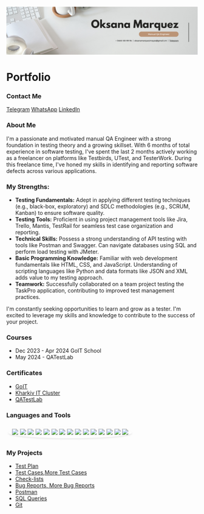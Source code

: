 [![Header](<https://github.com/OksanaMarquezMayas/OksanaMarquezMayas/blob/main/assets/White%20Minimalist%20Corporate%20Personal%20Profile%20LinkedIn%20Banner%20(1).png>)](<https://github.com/OksanaMarquezMayas/OksanaMarquezMayas/blob/main/assets/White%20Minimalist%20Corporate%20Personal%20Profile%20LinkedIn%20Banner%20(1).png>)

<h1>Portfolio</h1>

<h3>Contact Me</h3>
<div style="margin-right:20px; display:inline-block;">
    <a href="https://t.me/oksmar_ma">Telegram</a>
    <a href="https://wa.link/xp8801">WhatsApp</a>
    <a href="https://www.linkedin.com/in/oksana-marquezmayas-122a452a4/">LinkedIn</a>
</div>

<h3>About Me</h3>

<p>I'm a passionate and motivated manual QA Engineer with a strong foundation in testing theory and a growing skillset. With 6 months of total experience in software testing, I've spent the last 2 months actively working as a freelancer on platforms like Testbirds, UTest, and TesterWork. During this freelance time, I've honed my skills in identifying and reporting software defects across various applications.</p>

<h3>My Strengths:</h3>
<ul>
    <li><b>Testing Fundamentals:</b> Adept in applying different testing techniques (e.g., black-box, exploratory) and SDLC methodologies (e.g., SCRUM, Kanban) to ensure software quality.</li>
    <li><b>Testing Tools:</b> Proficient in using project management tools like Jira, Trello, Mantis, TestRail for seamless test case organization and reporting.</li>
    <li><b>Technical Skills:</b> Possess a strong understanding of API testing with tools like Postman and Swagger. Can navigate databases using SQL and perform load testing with JMeter.</li>
    <li><b>Basic Programming Knowledge:</b> Familiar with web development fundamentals like HTML, CSS, and JavaScript. Understanding of scripting languages like Python and data formats like JSON and XML adds value to my testing approach.</li>
    <li><b>Teamwork:</b> Successfully collaborated on a team project testing the TaskPro application, contributing to improved test management practices.</li>
</ul>

<p>I'm constantly seeking opportunities to learn and grow as a tester. I'm excited to leverage my skills and knowledge to contribute to the success of your project.</p>

<h3>Courses</h3>
<ul>
    <li>Dec 2023 - Apr 2024 GoIT School</li>
    <li>May 2024 - QATestLab</li>
</ul>

<h3>Certificates</h3>
<ul>
    <li><a href="https://drive.google.com/file/d/1I_q39Cz27kQWRBhvxfMHQKeDcL2dRTto/view?usp=sharing">GoIT</a></li>
    <li><a href="https://drive.google.com/file/d/1_qJK6ddaMyPzsj4cbzBhkVpUS1bcp71C/view?usp=sharing">Kharkiv IT Cluster</a></li>
    <li><a href="https://drive.google.com/file/d/1PAR8sYaKemW00WeAlTZq8BXXAtuoqKm8/view?usp=sharing">QATestLab</a></li>
</ul>

<h3>Languages and Tools</h3>
<p style="font-size:1.2em; padding:5px 10px; border-radius:50%; box-shadow:0 2px 4px rgba(0, 0, 0, 0.1); margin:5px; display:inline-block;">
    <img src="https://img.shields.io/badge/-Jira-4B0082?style=for-the-badge&logo=jira&logocolor=1E90FF">
    <img src="https://img.shields.io/badge/-Trello-4B0082?style=for-the-badge&logo=trello&logocolor=00BFFF">
    <img src="https://img.shields.io/badge/-TestRail-4B0082?style=for-the-badge&logo=testrail&logocolor=FFD700">
    <img src="https://img.shields.io/badge/-Mantis-4B0082?style=for-the-badge&logo=mantis&logocolor=FFA500">
    <img src="https://img.shields.io/badge/-SQL-4B0082?style=for-the-badge&logo=mysql&logocolor=1E90FF">
    <img src="https://img.shields.io/badge/-Postman-4B0082?style=for-the-badge&logo=postman&logocolor=FFA07A">
    <img src="https://img.shields.io/badge/-JavaScript-4B0082?style=for-the-badge&logo=JavaScript&logocolor=FFD700">
    <img src="https://img.shields.io/badge/-HTML-4B0082?style=for-the-badge&logo=html&logocolor=FF6347">
    <img src="https://img.shields.io/badge/-CSS-4B0082?style=for-the-badge&logo=css&logocolor=4682B4">
    <img src="https://img.shields.io/badge/-Slack-4B0082?style=for-the-badge&logo=slack&logocolor=FFB6C1">
    <img src="https://img.shields.io/badge/-Git-4B0082?style=for-the-badge&logo=git&logocolor=FF6347">
    <img src="https://img.shields.io/badge/-GitHub-4B0082?style=for-the-badge&logo=GitHub&logocolor=800080">
    <img src="https://img.shields.io/badge/-JMeter-4B0082?style=for-the-badge&logo=jmeter&logocolor=FF4500">
    <img src="https://img.shields.io/badge/-DevTools-4B0082?style=for-the-badge&logo=devtools&logocolor=B22222">
    <img src="https://img.shields.io/badge/-VSCode-4B0082?style=for-the-badge&logo=VSCode&logocolor=1E90FF">
</p>

<h3>My Projects</h3>
<ul>
    <li><a href="https://docs.google.com/document/d/1RZrPEcAFF3qvlHtcLMAvxWuV9sgHVhIG7xFzRuaPsaI/edit?usp=sharing">Test Plan</a></li>
    <li><a href="https://docs.google.com/spreadsheets/d/1LzwqUfEJZrWpD1oP4ev3_1H-BVTEKXcmk7Sytg1YxMs/edit?usp=sharing">Test Cases</a>,</a><a href="https://docs.google.com/spreadsheets/d/1100uX0hk-gzWpSeTMaLqBj-4N_h0qLSMgtbDYqZfrAo/edit?usp=sharing">More Test Cases</a></li>
    <li><a href="https://docs.google.com/spreadsheets/d/17PIicMMMw9ZKPZ0kp7LntIfZQt93YerU/edit?usp=sharing&ouid=106552989132086504806&rtpof=true&sd=true">Check-lists</a></li>
    <li><a href="https://docs.google.com/spreadsheets/d/17wGAq_llLUVQoRoib1OW7BlBA5s2jGqZVMwP2a_c-0A/edit?usp=sharing">Bug Reports, </a><a href="https://drive.google.com/drive/folders/1Zi8xsLe1RZ6do5WlhMuDQGN3zldF2b6M?usp=sharing"> More Bug Reports</a></li>
    <li><a href="https://gold-rocket-89682.postman.co/workspace/Oksana_Marquez_trello~089885ab-09df-4b5e-814a-e4c41702b53f">Postman</a></li>
    <li><a href="https://docs.google.com/document/d/1gNLugpQn8KIuZn9_H3r1L4rhwO03_MoU2vxlPW6v-Ks/edit?usp=sharing">SQL Queries</a></li>
    <li><a href="https://docs.google.com/document/d/1QZlglsdBo5i861Aybo2hJhecT3VU4w7QjxQA8YQARjE/edit?usp=sharing">Git</a></li>
</ul>
